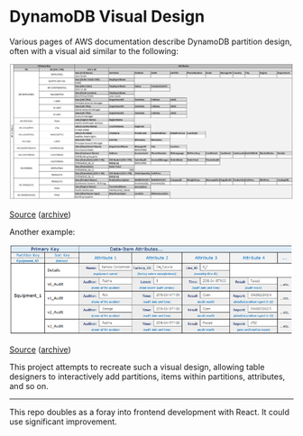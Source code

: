 # DynamoDB Visual Design

Various pages of AWS documentation describe DynamoDB partition design, often with a visual aid similar to the following:

![HR data in DynamoDB](./examples/design_HR.png)

[Source][example_HR] ([archive][example_HR-archive])

[example_HR]: https://docs.aws.amazon.com/amazondynamodb/latest/developerguide/bp-modeling-nosql-B.html
[example_HR-archive]: http://web.archive.org/web/20200414130235if_/https://docs.aws.amazon.com/amazondynamodb/latest/developerguide/bp-modeling-nosql-B.html

Another example:

![Factory data in DynamoDB](./examples/design_factory.png)

[Source][example_factory] ([archive][example_factory-archive])

[example_factory]: https://docs.aws.amazon.com/amazondynamodb/latest/developerguide/bp-sort-keys.html
[example_factory-archive]: http://web.archive.org/web/20200526232706/https://docs.aws.amazon.com/amazondynamodb/latest/developerguide/bp-sort-keys.html

This project attempts to recreate such a visual design, allowing table designers to interactively add partitions, items within partitions, attributes, and so on.

---

This repo doubles as a foray into frontend development with React. It could use significant improvement.
